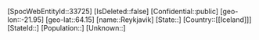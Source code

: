 ﻿---
location: [64.15,-21.95]
type: City
tags:
- geo/City
---

[SpocWebEntityId::33725]
[IsDeleted::false]
[Confidential::public]
[geo-lon::-21.95]
[geo-lat::64.15]
[name::Reykjavik]
[State::]
[Country::[[Iceland]]]
[StateId::]
[Population::]
[Unknown::]


